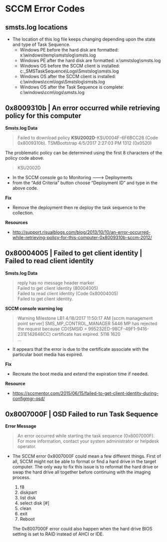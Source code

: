 # SCCM Error Codes

## smsts.log locations

- The location of this log file keeps changing depending upon the state and type of Task Sequence.
  - Windows PE before the hard disk are formatted: x:\windows\temp\smstslog\smsts.log
  - Windows PE after the hard disk are formatted: x:\smstslog\smsts.log
  - Windows OS before the SCCM client is installed: c:\_SMSTaskSequence\Logs\Smstslog\smsts.log
  - Windows OS after the SCCM client is installed: c:\windows\ccm\logs\Smstslog\smsts.log
  - Windows OS after the Task Sequence is complete: c:\windows\ccm\logs\smsts.log

## 0x8009310b | An error occurred while retrieving policy for this computer

**Smsts.log Data**

  > Failed to download policy **KSU2002D**-KSU0004F-6F6BCC28 (Code 0x8009310b).	TSMBootstrap	4/5/2017 2:27:03 PM	1312 (0x0520)

The problematic policy can be determined using the first 8 characters of the policy code above.

  > KSU2002D

- In the SCCM console go to Monitoring ---> Deployments
- from the “Add Criteria” button choose “Deployment ID” and type in the above code.  

**Fix**

- Remove the deployment then re deploy the task sequence to the collection.

**Resources**

- http://support.risualblogs.com/blog/2013/10/10/an-error-occurred-while-retrieving-policy-for-this-computer-0x8009310b-sccm-2012/

## 0x80004005 | Failed to get client identity | Failed to read client identity

**Smsts.log Data**

  > reply has no message header marker  
  Failed to get client identity (80004005)  
  Failed to read client identity (Code 0x80004005)   
  Failed to get client identity.

**SCCM console warning log**

  > Warning	Milestone	LB1	4/18/2017 11:50:17 AM	[sccm management point server]	SMS_MP_CONTROL_MANAGER	5446	MP has rejected the request because CD(SMSID = 995232ED-98CF-49F1-9416-231E142648CC) certificate has expired.	5116	1620  
  ...

- It appears that the error is due to the certificate associate with the particular boot media has expired.

**Fix**

- Recreate the boot media and extend the expiration time if needed.

**Resource**

- https://sccmentor.com/2015/06/15/failed-to-get-client-identity-during-configmgr-osd/

## 0x8007000F | OSD Failed to run Task Sequence

**Error Message**

  > An error occurred while starting the task sequence (0x8007000F). For more information, contact your system administrator or helpdesk operator.

- The SCCM error 0x8007000F could mean a few different things. First of all, SCCM might not be able to format or find a hard drive in the target computer. The only way to fix this issue is to reformat the hard drive or swap the hard drive all together before continuing with the imaging process.

    1. f8
    2. diskpart
    3. list disk
    4. select disk [#]
    5. clean
    6. exit
    7. Reboot

    The 0x8007000F error could also happen when the hard drive BIOS setting is set to RAID instead of AHCI or IDE.

